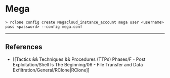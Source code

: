 # Mega

```
> rclone config create Megacloud_instance_account mega user <username> pass <password> --config mega.conf
```

---
## References

- [[Tactics && Techniques && Procedures (TTPs) Phases/F - Post Exploitation/Shell Is The Beginning/06 - File Transfer and Data Exfiltration/General/RClone|RClone]]
